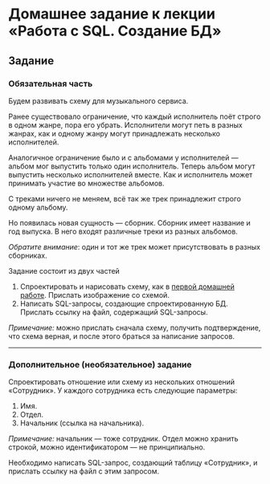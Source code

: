 # Домашнее задание к лекции «Работа с SQL. Создание БД»

## Задание

### Обязательная часть

Будем развивать схему для музыкального сервиса.

Ранее существовало ограничение, что каждый исполнитель поёт строго в одном жанре, пора его убрать. Исполнители могут петь в разных жанрах, как и одному жанру могут принадлежать несколько исполнителей.

Аналогичное ограничение было и с альбомами у исполнителей — альбом мог выпустить только один исполнитель. Теперь альбом могут выпустить несколько исполнителей вместе. Как и исполнитель может принимать участие во множестве альбомов.

С треками ничего не меняем, всё так же трек принадлежит строго одному альбому.

Но появилась новая сущность — сборник. Сборник имеет название и год выпуска. В него входят различные треки из разных альбомов.

_Обратите внимание_: один и тот же трек может присутствовать в разных сборниках.

Задание состоит из двух частей

1. Спроектировать и нарисовать схему, как в [первой домашней работе](../01-introduction). Прислать изображение со схемой.
2. Написать SQL-запросы, создающие спроектированную БД. Прислать ссылку на файл, содержащий SQL-запросы.

_Примечание:_ можно прислать сначала схему, получить подтверждение, что схема верная, и после этого браться за написание запросов.

---

### Дополнительное (необязательное) задание

Спроектировать отношение или схему из нескольких отношений «Сотрудник». У каждого сотрудника есть следующие параметры:

1. Имя.
2. Отдел.
3. Начальник (ссылка на начальника).

_Примечание:_ начальник — тоже сотрудник. Отдел можно хранить строкой, можно идентификатором — не принципиально.

Необходимо написать SQL-запрос, создающий таблицу «Сотрудник», и прислать ссылку на файл с этим запросом.
